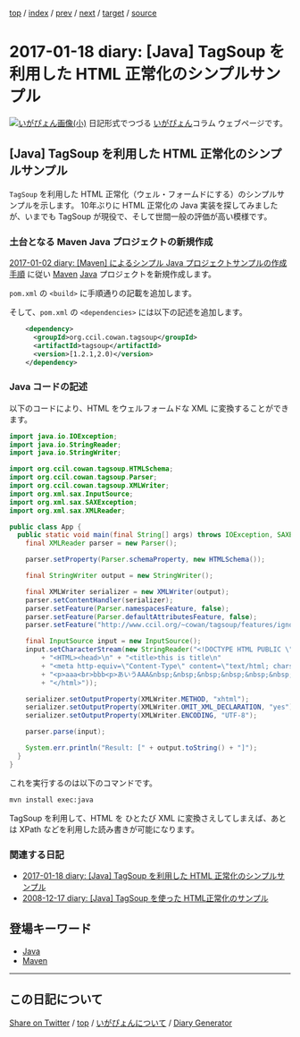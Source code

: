 [top](../index.html) 
 / [index](index.html) 
 / [prev](ig170117.html) 
 / [next](ig170119.html) 
 / [target](https://igapyon.github.io/diary/2017/ig170118.html) 
 / [source](https://github.com/igapyon/diary/blob/gh-pages/2017/ig170118.html.src.md) 

2017-01-18 diary: [Java] TagSoup を利用した HTML 正常化のシンプルサンプル
=====================================================================================================
[![いがぴょん画像(小)](https://igapyon.github.io/diary/images/iga200306s.jpg "いがぴょん")](https://igapyon.github.io/diary/memo/memoigapyon.html) 日記形式でつづる [いがぴょん](https://igapyon.github.io/diary/memo/memoigapyon.html)コラム ウェブページです。

## [Java] TagSoup を利用した HTML 正常化のシンプルサンプル

`TagSoup` を利用した HTML 正常化（ウェル・フォームドにする）のシンプルサンプルを示します。
10年ぶりに HTML 正常化の Java 実装を探してみましたが、いまでも TagSoup が現役で、そして世間一般の評価が高い模様です。

### 土台となる Maven Java プロジェクトの新規作成

[2017-01-02 diary: [Maven] によるシンプル Java プロジェクトサンプルの作成手順](https://igapyon.github.io/diary/2017/ig170102.html) に従い [Maven](../keyword/maven.html) [Java](../keyword/java.html) プロジェクトを新規作成します。

`pom.xml` の `<build>` に手順通りの記載を追加します。

そして、`pom.xml` の `<dependencies>` には以下の記述を追加します。

```xml
    <dependency>
      <groupId>org.ccil.cowan.tagsoup</groupId>
      <artifactId>tagsoup</artifactId>
      <version>[1.2.1,2.0)</version>
    </dependency>
```

### Java コードの記述

以下のコードにより、HTML をウェルフォームドな XML に変換することができます。

```java
import java.io.IOException;
import java.io.StringReader;
import java.io.StringWriter;

import org.ccil.cowan.tagsoup.HTMLSchema;
import org.ccil.cowan.tagsoup.Parser;
import org.ccil.cowan.tagsoup.XMLWriter;
import org.xml.sax.InputSource;
import org.xml.sax.SAXException;
import org.xml.sax.XMLReader;

public class App {
  public static void main(final String[] args) throws IOException, SAXException {
    final XMLReader parser = new Parser();

    parser.setProperty(Parser.schemaProperty, new HTMLSchema());

    final StringWriter output = new StringWriter();

    final XMLWriter serializer = new XMLWriter(output);
    parser.setContentHandler(serializer);
    parser.setFeature(Parser.namespacesFeature, false);
    parser.setFeature(Parser.defaultAttributesFeature, false);
    parser.setFeature("http://www.ccil.org/~cowan/tagsoup/features/ignore-bogons", false);

    final InputSource input = new InputSource();
    input.setCharacterStream(new StringReader("<!DOCTYPE HTML PUBLIC \"-//W3C//DTD HTML 4.01 Transitional//EN\">\n"
        + "<HTML><head>\n" + "<title>this is title\n"
        + "<meta http-equiv=\"Content-Type\" content=\"text/html; charset=UTF-8\">\n" + "<body>\n"
        + "<p>aaa<br>bbb<p>あいうAAA&nbsp;&nbsp;&nbsp;&nbsp;&nbsp;&nbsp;&nbsp;&nbsp;&nbsp;&nbsp;&nbsp;BBB      CCC<uso>\n"
        + "</html>"));

    serializer.setOutputProperty(XMLWriter.METHOD, "xhtml");
    serializer.setOutputProperty(XMLWriter.OMIT_XML_DECLARATION, "yes");
    serializer.setOutputProperty(XMLWriter.ENCODING, "UTF-8");

    parser.parse(input);

    System.err.println("Result: [" + output.toString() + "]");
  }
}
```

これを実行するのは以下のコマンドです。

```sh
mvn install exec:java
```

TagSoup を利用して、HTML を ひとたび XML に変換さえしてしまえば、あとは XPath などを利用した読み書きが可能になります。

### 関連する日記

* [2017-01-18 diary: [Java] TagSoup を利用した HTML 正常化のシンプルサンプル](https://igapyon.github.io/diary/2017/ig170118.html)
* [2008-12-17 diary: [Java] TagSoup を使った HTML正常化のサンプル](https://igapyon.github.io/diary/2008/ig081217.html)

## 登場キーワード

* [Java](../keyword/java.html)
* [Maven](../keyword/maven.html)

----------------------------------------------------------------------------------------------------

## この日記について

[Share on Twitter](https://twitter.com/intent/tweet?hashtags=igapyon%2Cdiary%2C%E3%81%84%E3%81%8C%E3%81%B4%E3%82%87%E3%82%93%2CJava%2CMaven&text=%5BJava%5D+TagSoup+%E3%82%92%E5%88%A9%E7%94%A8%E3%81%97%E3%81%9F+HTML+%E6%AD%A3%E5%B8%B8%E5%8C%96%E3%81%AE%E3%82%B7%E3%83%B3%E3%83%97%E3%83%AB%E3%82%B5%E3%83%B3%E3%83%97%E3%83%AB&url=https%3A%2F%2Figapyon.github.io%2Fdiary%2F2017%2Fig170118.html) / [top](../index.html) / [いがぴょんについて](https://igapyon.github.io/diary/memo/memoigapyon.html) / [Diary Generator](https://github.com/igapyon/igapyonv3)
